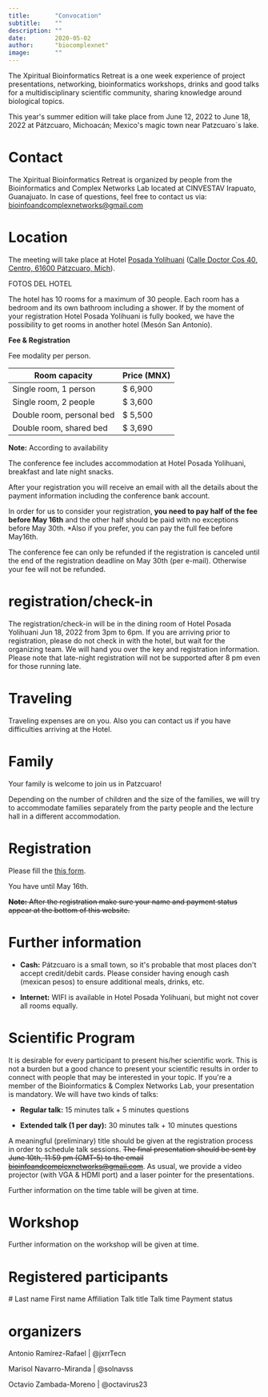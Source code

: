 ```yaml
---
title:       "Convocation"
subtitle:    ""
description: ""
date:        2020-05-02
author:      "biocomplexnet"
image:       ""
---
```


The Xpiritual Bioinformatics Retreat is a one week experience of project presentations, networking, bioinformatics workshops, drinks and good talks for a multidisciplinary scientific community, sharing knowledge around biological topics.

This year's summer edition will take place from June 12, 2022 to June 18, 2022 at Pátzcuaro, Michoacán; Mexico's magic town near Patzcuaro´s lake.

# Contact

The Xpiritual Bioinformatics Retreat is organized by people from the Bioinformatics and Complex Networks Lab located at CINVESTAV Irapuato, Guanajuato. In case of questions, feel free to contact us via: [bioinfoandcomplexnetworks@gmail.com](mailto:bioinfoandcomplexnetworks@gmail.com)

# Location

The meeting will take place at Hotel [Posada Yolihuani]((https://posada-yolihuani.com/inicio/)) ([Calle Doctor Cos 40, Centro, 61600 Pátzcuaro, Mich](https://g.page/PosadaYolihuani-Patzcuaro?share)).

FOTOS DEL HOTEL

The hotel has 10 rooms for a maximum of 30 people. Each room has a bedroom and its own bathroom including a shower. If by the moment of your registration Hotel Posada Yolihuani is fully booked, we have the possibility to get rooms in another hotel (Mesón San Antonio).

**Fee & Registration** 

Fee modality per person.

| Room capacity             | Price (MNX) |
| ------------------------- | ----------- |
| Single room, 1 person     | $ 6,900     |
| Single room, 2 people     | $ 3,600     |
| Double room, personal bed | $ 5,500     |
| Double room, shared bed   | $ 3,690     |

**Note:** According to availability

The conference fee includes accommodation at Hotel Posada Yolihuani, breakfast and late night snacks. 

After your registration you will receive an email with all the details about the payment information including the conference bank account. 

In order for us to consider your registration, **you need to pay half of the fee before May 16th** and the other half should be paid with no exceptions before May 30th. *Also if you prefer, you can pay the full fee before May16th.

The conference fee can only be refunded if the registration is canceled until the end of the registration deadline on May 30th (per e-mail). Otherwise your fee will not be refunded.

# registration/check-in

The registration/check-in will be in the dining room of Hotel Posada Yolihuani Jun 18, 2022 from 3pm to 6pm. If you are arriving prior to registration, please do not check in with the hotel, but wait for the organizing team. We will hand you over the key and registration information. Please note that late-night registration will not be supported after 8 pm even for those running late. 

# Traveling

Traveling expenses are on you. Also you can contact us if you have difficulties arriving at the Hotel.

# Family

Your family is welcome to join us in Patzcuaro! 

Depending on the number of children and the size of the families, we will try to accommodate families separately from the party people and the lecture hall in a different accommodation. 

# Registration

Please fill the [this form](https://docs.google.com/forms/d/e/1FAIpQLSf8glFV3OccUpQjKYZLRkC9zLZ6owSyGr_CrpnPDIzTxiz3pA/viewform?usp=sf_link). 

You have until May 16th.

~~**Note:** After the registration make sure your name and payment status appear at the bottom of this website.~~

# Further information

- **Cash:** Pátzcuaro is a small town, so it's probable that most places don't accept credit/debit cards. Please consider having enough cash (mexican pesos) to ensure additional meals, drinks, etc. 

- **Internet:** WIFI is available in Hotel Posada Yolihuani, but might not cover all rooms equally.



# Scientific Program

It is desirable for every participant to present his/her scientific work. This is not a burden but a good chance to present your scientific results in order to connect with people that may be interested in your topic. If you're a member of the Bioinformatics & Complex Networks Lab, your presentation is mandatory. We will have two kinds of talks: 

- **Regular talk:** 15 minutes talk + 5 minutes questions

- **Extended talk (1 per day):** 30 minutes talk + 10 minutes questions 

A meaningful (preliminary) title should be given at the registration process in order to schedule talk sessions. ~~The final presentation should be sent by June 10th, 11:59 pm (GMT-5) to the email [bioinfoandcomplexnetworks@gmail.com](mailto:bioinfoandcomplexnetworks@gmail.com)~~. As usual, we provide a video projector (with VGA & HDMI port) and a laser pointer for the presentations. 

Further information on the time table will be given at time. 

# Workshop

Further information on the workshop will be given at time. 

# Registered participants

\#  Last name  First name  Affiliation  Talk title  Talk time  Payment status

# organizers

Antonio Ramírez-Rafael | @jxrrTecn

Marisol Navarro-Miranda  | @solnavss

Octavio Zambada-Moreno | @octavirus23
